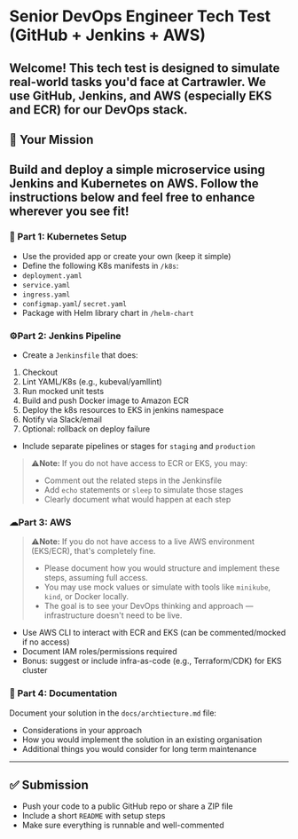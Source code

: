# Senior DevOps Engineer Tech Test (GitHub + Jenkins + AWS)
Welcome! This tech test is designed to simulate real-world tasks you'd
face at Cartrawler. We use GitHub, Jenkins, and AWS (especially EKS and
ECR) for our DevOps stack.
---
## 🧪 Your Mission
Build and deploy a simple microservice using Jenkins and Kubernetes on
AWS. Follow the instructions below and feel free to enhance wherever you
see fit!
---
### 🔧 Part 1: Kubernetes Setup
- Use the provided app or create your own (keep it simple)
- Define the following K8s manifests in `/k8s`:
 - `deployment.yaml`
 - `service.yaml`
 - `ingress.yaml`
 - `configmap.yaml`/ `secret.yaml`
 - Package with Helm library chart in `/helm-chart`
### ⚙Part 2: Jenkins Pipeline
- Create a `Jenkinsfile` that does:
 1. Checkout
 2. Lint YAML/K8s (e.g., kubeval/yamllint)
 3. Run mocked unit tests
 4. Build and push Docker image to Amazon ECR
 5. Deploy the k8s resources to EKS in jenkins namespace
 6. Notify via Slack/email
 7. Optional: rollback on deploy failure
- Include separate pipelines or stages for `staging` and `production`
> ⚠**Note:** If you do not have access to ECR or EKS, you may:
> - Comment out the related steps in the Jenkinsfile
> - Add `echo` statements or `sleep` to simulate those stages
> - Clearly document what would happen at each step
### ☁Part 3: AWS
> ⚠**Note:** If you do not have access to a live AWS environment
(EKS/ECR), that's completely fine.
>
> - Please document how you would structure and implement these steps,
assuming full access.
> - You may use mock values or simulate with tools like `minikube`,
`kind`, or Docker locally.
> - The goal is to see your DevOps thinking and approach — infrastructure
doesn't need to be live.
- Use AWS CLI to interact with ECR and EKS (can be commented/mocked if no
access)
- Document IAM roles/permissions required
- Bonus: suggest or include infra-as-code (e.g., Terraform/CDK) for EKS
cluster
### 🧠 Part 4: Documentation
Document your solution in the `docs/archtiecture.md` file:
- Considerations in your approach
- How you would implement the solution in an existing organisation
- Additional things you would consider for long term maintenance
---
## ✅ Submission
- Push your code to a public GitHub repo or share a ZIP file
- Include a short `README` with setup steps
- Make sure everything is runnable and well-commented
